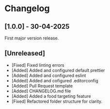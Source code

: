 # Changelog

## [1.0.0] - 30-04-2025
First major version release.

## [Unreleased]
- [Fixed] Fixed linting errors
- [Added] Added and configured default prettier
- [Added] Added and configured eslint
- [Added] Added and cofigured .editorconfig
- [Added] Pull Request template
- [Added] CHANGELOG.md file
- [Added] Added a food targeting feature
- [Fixed] Refactored folder structure for clarity.
